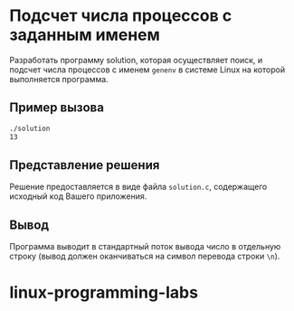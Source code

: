 # Подсчет числа процессов с заданным именем

Разработать программу solution, которая осуществляет поиск, 
и подсчет числа процессов с именем `genenv` в системе Linux на которой выполняется программа.

## Пример вызова

```bash
./solution
13
```



## Представление решения

Решение предоставляется в виде файла `solution.c`, содержащего исходный код Вашего приложения.

## Вывод

Программа выводит в стандартный поток вывода число в отдельную строку (вывод должен оканчиваться на символ перевода строки `\n`).

# linux-programming-labs
